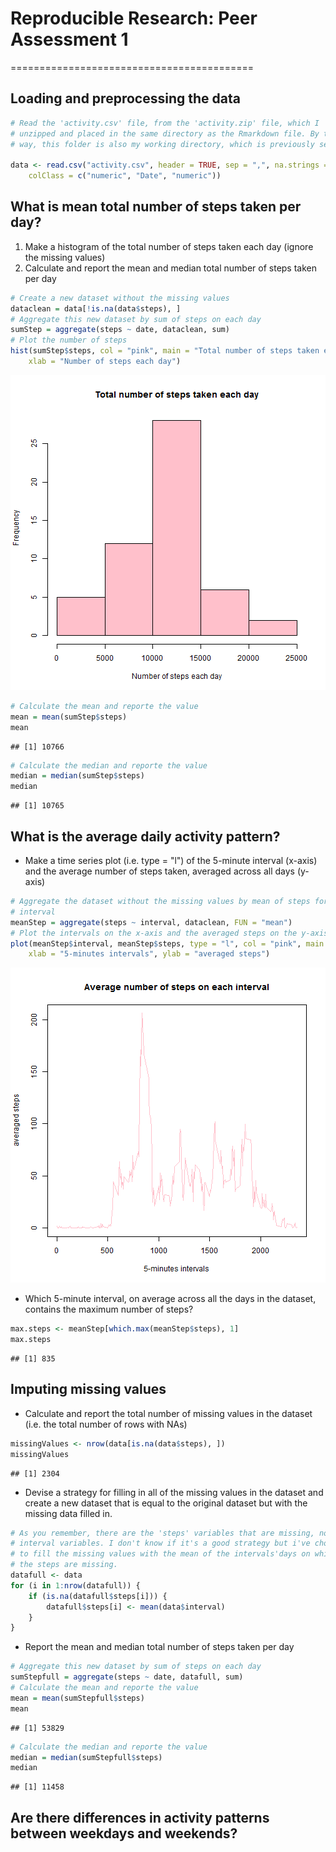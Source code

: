 # Reproducible Research: Peer Assessment 1
==========================================

## Loading and preprocessing the data


```r
# Read the 'activity.csv' file, from the 'activity.zip' file, which I
# unzipped and placed in the same directory as the Rmarkdown file. By the
# way, this folder is also my working directory, which is previously set.

data <- read.csv("activity.csv", header = TRUE, sep = ",", na.strings = "NA", 
    colClass = c("numeric", "Date", "numeric"))
```


## What is mean total number of steps taken per day?

1. Make a histogram of the total number of steps taken each day (ignore the missing values)
2. Calculate and report the mean and median total number of steps taken per day


```r
# Create a new dataset without the missing values
dataclean = data[!is.na(data$steps), ]
# Aggregate this new dataset by sum of steps on each day
sumStep = aggregate(steps ~ date, dataclean, sum)
# Plot the number of steps
hist(sumStep$steps, col = "pink", main = "Total number of steps taken each day", 
    xlab = "Number of steps each day")
```

![plot of chunk unnamed-chunk-2](figure/unnamed-chunk-2.png) 

```r
# Calculate the mean and reporte the value
mean = mean(sumStep$steps)
mean
```

```
## [1] 10766
```

```r
# Calculate the median and reporte the value
median = median(sumStep$steps)
median
```

```
## [1] 10765
```


## What is the average daily activity pattern?
* Make a time series plot (i.e. type = "l") of the 5-minute interval (x-axis) and the average number of steps taken, averaged across all days (y-axis)


```r
# Aggregate the dataset without the missing values by mean of steps for each
# interval
meanStep = aggregate(steps ~ interval, dataclean, FUN = "mean")
# Plot the intervals on the x-axis and the averaged steps on the y-axis
plot(meanStep$interval, meanStep$steps, type = "l", col = "pink", main = "Average number of steps on each interval", 
    xlab = "5-minutes intervals", ylab = "averaged steps")
```

![plot of chunk unnamed-chunk-3](figure/unnamed-chunk-3.png) 


* Which 5-minute interval, on average across all the days in the dataset, contains the maximum number of steps?


```r
max.steps <- meanStep[which.max(meanStep$steps), 1]
max.steps
```

```
## [1] 835
```



## Imputing missing values

* Calculate and report the total number of missing values in the dataset (i.e. the total number of rows with NAs)

```r
missingValues <- nrow(data[is.na(data$steps), ])
missingValues
```

```
## [1] 2304
```


* Devise a strategy for filling in all of the missing values in the dataset and create a new dataset that is equal to the original dataset but with the missing data filled in.


```r
# As you remember, there are the 'steps' variables that are missing, not the
# interval variables. I don't know if it's a good strategy but i've chosen
# to fill the missing values with the mean of the intervals'days on which
# the steps are missing.
datafull <- data
for (i in 1:nrow(datafull)) {
    if (is.na(datafull$steps[i])) {
        datafull$steps[i] <- mean(data$interval)
    }
}
```


* Report the mean and median total number of steps taken per day


```r
# Aggregate this new dataset by sum of steps on each day
sumStepfull = aggregate(steps ~ date, datafull, sum)
# Calculate the mean and reporte the value
mean = mean(sumStepfull$steps)
mean
```

```
## [1] 53829
```

```r
# Calculate the median and reporte the value
median = median(sumStepfull$steps)
median
```

```
## [1] 11458
```


## Are there differences in activity patterns between weekdays and weekends?



